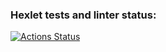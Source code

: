 ### Hexlet tests and linter status:
[![Actions Status](https://github.com/noreplyyyy/python-project-50/workflows/hexlet-check/badge.svg)](https://github.com/noreplyyyy/python-project-50/actions)
